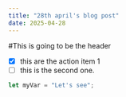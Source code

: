 ```yaml
---
title: "28th april's blog post"
date: 2025-04-28
---
```


#This is going to be the header
- [x] this are the action item 1
- [ ] this is the second one.

```javascript
let myVar = "Let's see";
```
